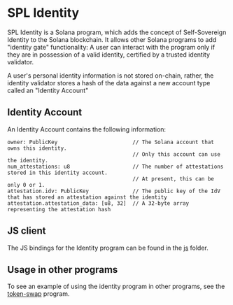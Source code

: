 # SPL Identity

SPL Identity is a Solana program, which adds the concept of Self-Sovereign Identity
to the Solana blockchain. It allows other Solana programs to add
"identity gate" functionality: A user can interact with the program
only if they are in possession of a valid identity,
certified by a trusted identity validator.

A user's personal identity information is not stored on-chain, rather, the identity
validator stores a hash of the data against a new account type called an "Identity Account"

## Identity Account

An Identity Account contains the following information:

    owner: PublicKey                        // The Solana account that owns this identity.  
                                            // Only this account can use the identity.
    num_attestations: u8                    // The number of attestations stored in this identity account.
                                            // At present, this can be only 0 or 1.
    attestation.idv: PublicKey              // The public key of the IdV that has stored an attestation against the identity
    attestation.attestation_data: [u8, 32]  // A 32-byte array representing the attestation hash

## JS client

The JS bindings for the Identity program can be found in the [js](./js) folder.

## Usage in other programs

To see an example of using the identity program in other programs,
see the [token-swap](../token-swap) program.



